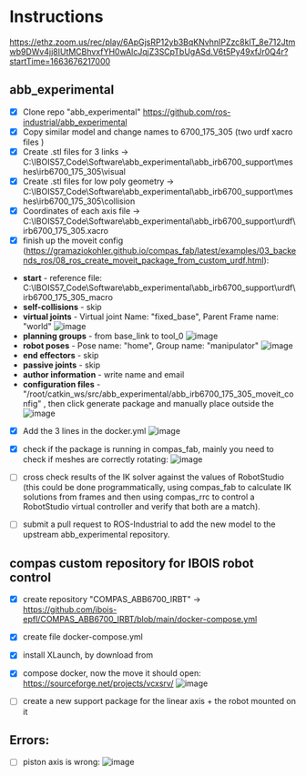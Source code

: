 # Instructions
https://ethz.zoom.us/rec/play/6ApGjsRP12yb3BqKNvhnIPZzc8klT_8e712Jtmwb9DWv4jj8IUtMCBhvxfYH0wAlcJqjZ3SCpTbUgASd.V6t5Py49xfJr0Q4r?startTime=1663676217000

## abb_experimental
- [x] Clone repo "abb_experimental" https://github.com/ros-industrial/abb_experimental
- [x] Copy similar model and change names to 6700_175_305 (two urdf xacro files )
- [x] Create .stl files for 3 links -> C:\IBOIS57\_Code\Software\abb_experimental\abb_irb6700_support\meshes\irb6700_175_305\visual
- [x] Create .stl files for low poly geometry -> C:\IBOIS57\_Code\Software\abb_experimental\abb_irb6700_support\meshes\irb6700_175_305\collision
- [x] Coordinates of each axis file -> C:\IBOIS57\_Code\Software\abb_experimental\abb_irb6700_support\urdf\irb6700_175_305.xacro
- [x] finish up the moveit config (https://gramaziokohler.github.io/compas_fab/latest/examples/03_backends_ros/08_ros_create_moveit_package_from_custom_urdf.html):
- **start** - reference file: C:\IBOIS57\_Code\Software\abb_experimental\abb_irb6700_support\urdf\irb6700_175_305_macro 
- **self-collisions** - skip
- **virtual joints** - Virtual joint Name: "fixed_base", Parent Frame name: "world"
![image](https://user-images.githubusercontent.com/18013985/192543916-040d7de3-dc76-480f-bd76-95a5801e95f9.png)
- **planning groups** - from base_link to tool_0
![image](https://user-images.githubusercontent.com/18013985/192544174-a5477d88-d830-4050-b4dc-3b4d705f1370.png)
- **robot poses** - Pose name: "home", Group name: "manipulator"
![image](https://user-images.githubusercontent.com/18013985/192544498-38e19e6b-b1c3-402e-8cff-1aa3f156a724.png)
- **end effectors** - skip
- **passive joints** - skip
- **author information** - write name and email
- **configuration files** - "/root/catkin_ws/src/abb_experimental/abb_irb6700_175_305_moveit_config" , then click generate package and manually place outside the 
![image](https://user-images.githubusercontent.com/18013985/192545130-f119ad45-5630-49b8-8178-0c5dd059a082.png)
- [x] Add the 3 lines in the docker.yml
![image](https://user-images.githubusercontent.com/18013985/192538639-b5f09ea0-ba8c-4dfe-8b3c-94aa807c12ab.png)
- [x] check if the package is running in compas_fab, mainly you need to check if meshes are correctly rotating:
![image](https://user-images.githubusercontent.com/18013985/192539156-75078ff9-8c96-4450-b0e9-093a2f1fe3b2.png)

- [ ] cross check results of the IK solver against the values of RobotStudio (this could be done programmatically, using compas_fab to calculate IK solutions from frames and then using compas_rrc to control a RobotStudio virtual controller and verify that both are a match).
- [ ] submit a pull request to ROS-Industrial to add the new model to the upstream abb_experimental repository.


## compas custom repository for IBOIS robot control
- [x] create repository "COMPAS_ABB6700_IRBT" -> https://github.com/ibois-epfl/COMPAS_ABB6700_IRBT/blob/main/docker-compose.yml
- [x] create file docker-compose.yml
- [x] install XLaunch, by download from 
- [x] compose docker, now the move it should open: https://sourceforge.net/projects/vcxsrv/
![image](https://user-images.githubusercontent.com/18013985/191273672-6817796f-10f3-4169-b961-9572e6b9f511.png)
- [ ] create a new support package for the linear axis + the robot mounted on it


## Errors: 
- [ ] piston axis is wrong:
![image](https://user-images.githubusercontent.com/18013985/192549082-d218920c-ae60-4efd-a00e-5164ba056915.png)



